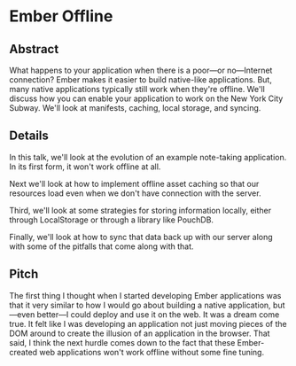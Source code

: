 # Ember Offline

## Abstract
What happens to your application when there is a poor—or no—Internet connection? Ember makes it easier to build native-like applications. But, many native applications typically still work when they're offline. We'll discuss how you can enable your application to work on the New York City Subway. We'll look at manifests, caching, local storage, and syncing.

## Details
In this talk, we'll look at the evolution of an example note-taking application. In its first form, it won't work offline at all.

Next we'll look at how to implement offline asset caching so that our resources load even when we don't have connection with the server.

Third, we'll look at some strategies for storing information locally, either through LocalStorage or through a library like PouchDB.

Finally, we'll look at how to sync that data back up with our server along with some of the pitfalls that come along with that.

## Pitch
The first thing I thought when I started developing Ember applications was that it very similar to how I would go about building a native application, but—even better—I could deploy and use it on the web. It was a dream come true. It felt like I was developing an application not just moving pieces of the DOM around to create the illusion of an application in the browser. That said, I think the next hurdle comes down to the fact that these Ember-created web applications won't work offline without some fine tuning.